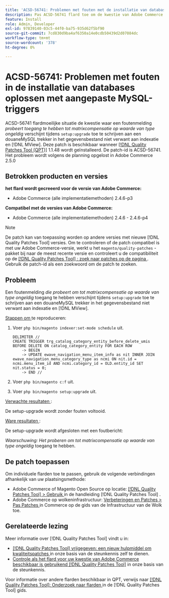 ```yaml
---
title: 'ACSD-56741: Problemen met fouten met de installatie van databases oplossen met aangepaste MySQL-triggers'
description: Pas ACSD-56741 flard toe om de kwestie van Adobe Commerce te bevestigen waar een foutenmelding *Poging tot seriecompensatie op waarde van type null* tijdens opstelling te toegang te hebben:verbetering ` toe te schrijven aan een douane MySQL trekker in het gegevensbestand niet verwant aan indexatie en  [!DNL MView].
feature: Install
role: Admin, Developer
exl-id: 97839140-03c5-44f0-ba75-935d62f5bf90
source-git-commit: 7cd830d9ba4af6350a14e0cdb50439d2d07084dc
workflow-type: tm+mt
source-wordcount: '378'
ht-degree: 0%

---
```


# ACSD-56741: Problemen met fouten in de installatie van databases oplossen met aangepaste MySQL-triggers

ACSD-56741 flardmoeilijke situatie de kwestie waar een foutenmelding *probeert toegang te hebben tot matrixcompensatie op waarde van type ongeldig* verschijnt tijdens `setup:upgrade` toe te schrijven aan een douaneMySQL trekker in het gegevensbestand niet verwant aan indexatie en [!DNL MView]. Deze patch is beschikbaar wanneer [[!DNL Quality Patches Tool (QPT)]](/help/announcements/adobe-commerce-announcements/magento-quality-patches-released-new-tool-to-self-serve-quality-patches.md) 1.1.48 wordt geïnstalleerd. De patch-id is ACSD-56741. Het probleem wordt volgens de planning opgelost in Adobe Commerce 2.5.0

## Betrokken producten en versies

**het flard wordt gecreeerd voor de versie van Adobe Commerce:**

* Adobe Commerce (alle implementatiemethoden) 2.4.6-p3

**Compatibel met de versies van Adobe Commerce:**

* Adobe Commerce (alle implementatiemethoden) 2.4.6 - 2.4.6-p4

>[!NOTE]
>
>De patch kan van toepassing worden op andere versies met nieuwe [!DNL Quality Patches Tool] versies. Om te controleren of de patch compatibel is met uw Adobe Commerce-versie, werkt u het `magento/quality-patches` -pakket bij naar de meest recente versie en controleert u de compatibiliteit op de [[!DNL Quality Patches Tool] : zoek naar patches op de pagina ](https://experienceleague.adobe.com/tools/commerce-quality-patches/index.html) . Gebruik de patch-id als een zoekwoord om de patch te zoeken.

## Probleem

Een foutenmelding *die probeert om tot matrixcompensatie op waarde van type ongeldig* toegang te hebben verschijnt tijdens `setup:upgrade` toe te schrijven aan een douaneMySQL trekker in het gegevensbestand niet verwant aan indexatie en [!DNL MView].

<u> Stappen om </u> te reproduceren:

1. Voer `php bin/magento indexer:set-mode schedule` uit.

   ```
   DELIMITER //
   CREATE TRIGGER trg_catalog_category_entity_before_delete_umis BEFORE DELETE ON catalog_category_entity FOR EACH ROW
       -> BEGIN
       -> UPDATE ewave_navigation_menu_item_info as nit INNER JOIN ewave_navigation_menu_category_type as ncmi ON nit.id = ncmi.menu_item_id AND ncmi.category_id = OLD.entity_id SET nit.status = 0;
       -> END //
   ```

1. Voer `php bin/magento c:f` uit.
1. Voer `php bin/magento setup:upgrade` uit.

<u> Verwachte resultaten </u>:

De setup-upgrade wordt zonder fouten voltooid.

<u> Ware resultaten </u>:

De setup-upgrade wordt afgesloten met een foutbericht:

*Waarschuwing: Het proberen om tot matrixcompensatie op waarde van type ongeldig* toegang te hebben.

## De patch toepassen

Om individuele flarden toe te passen, gebruik de volgende verbindingen afhankelijk van uw plaatsingsmethode:

* Adobe Commerce of Magento Open Source op locatie: [[!DNL Quality Patches Tool]  > Gebruik ](https://experienceleague.adobe.com/docs/commerce-operations/tools/quality-patches-tool/usage.html) in de handleiding [!DNL Quality Patches Tool] .
* Adobe Commerce op wolkeninfrastructuur: [ Verbeteringen en Patches > Pas Patches ](https://experienceleague.adobe.com/docs/commerce-cloud-service/user-guide/develop/upgrade/apply-patches.html) in Commerce op de gids van de Infrastructuur van de Wolk toe.

## Gerelateerde lezing

Meer informatie over [!DNL Quality Patches Tool] vindt u in:

* [[!DNL Quality Patches Tool]  vrijgegeven: een nieuw hulpmiddel om kwaliteitspatches ](/help/announcements/adobe-commerce-announcements/magento-quality-patches-released-new-tool-to-self-serve-quality-patches.md) in onze basis van de steunkennis zelf te dienen.
* [ Controle als het flard voor uw kwestie van Adobe Commerce beschikbaar is gebruikend  [!DNL Quality Patches Tool]](/help/support-tools/patches-available-in-qpt-tool/check-patch-for-magento-issue-with-magento-quality-patches.md) in onze basis van de steunkennis.

Voor informatie over andere flarden beschikbaar in QPT, verwijs naar [[!DNL Quality Patches Tool]: Onderzoek naar flarden ](https://experienceleague.adobe.com/tools/commerce-quality-patches/index.html) in de [!DNL Quality Patches Tool] gids.
